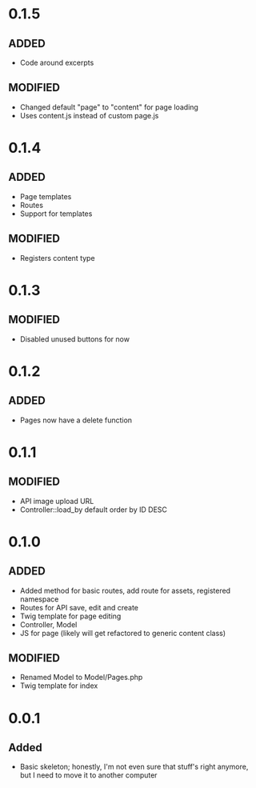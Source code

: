 # 0.1.5
## ADDED
- Code around excerpts
## MODIFIED
- Changed default "page" to "content" for page loading
- Uses content.js instead of custom page.js

# 0.1.4
## ADDED
- Page templates
- Routes
- Support for templates
## MODIFIED
- Registers content type

# 0.1.3
## MODIFIED
- Disabled unused buttons for now

# 0.1.2
## ADDED
- Pages now have a delete function

# 0.1.1
## MODIFIED
- API image upload URL
- Controller::load_by default order by ID DESC

# 0.1.0
## ADDED
- Added method for basic routes, add route for assets, registered namespace
- Routes for API save, edit and create
- Twig template for page editing
- Controller, Model
- JS for page (likely will get refactored to generic content class)
## MODIFIED
- Renamed Model to Model/Pages.php
- Twig template for index

# 0.0.1
## Added
- Basic skeleton; honestly, I'm not even sure that stuff's right anymore, but I need to move it to another computer